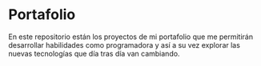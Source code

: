 # Portafolio
En este repositorio están los proyectos de mi portafolio que me permitirán desarrollar habilidades como programadora y así a su vez explorar las nuevas tecnologías que día tras día van cambiando.


